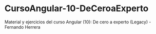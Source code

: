 # CursoAngular-10-DeCeroaExperto
Material y ejercicios del curso Angular (10): De cero a experto (Legacy) - Fernando Herrera
